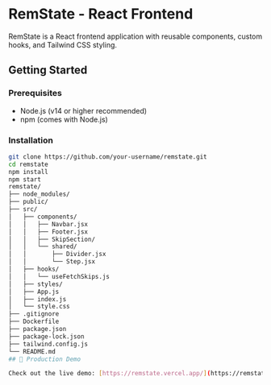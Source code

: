 # RemState - React Frontend

RemState is a React frontend application with reusable components, custom hooks, and Tailwind CSS styling.

## Getting Started

### Prerequisites

- Node.js (v14 or higher recommended)
- npm (comes with Node.js)

### Installation

```bash
git clone https://github.com/your-username/remstate.git
cd remstate
npm install
npm start
remstate/
├── node_modules/
├── public/
├── src/
│   ├── components/
│   │   ├── Navbar.jsx
│   │   ├── Footer.jsx
│   │   ├── SkipSection/
│   │   └── shared/
│   │       ├── Divider.jsx
│   │       └── Step.jsx
│   ├── hooks/
│   │   └── useFetchSkips.js
│   ├── styles/
│   ├── App.js
│   ├── index.js
│   └── style.css
├── .gitignore
├── Dockerfile
├── package.json
├── package-lock.json
├── tailwind.config.js
└── README.md
## 🚀 Production Demo

Check out the live demo: [https://remstate.vercel.app/](https://remstate.vercel.app/)
